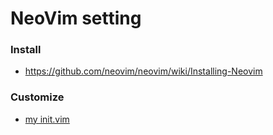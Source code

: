 # NeoVim setting

### Install
- https://github.com/neovim/neovim/wiki/Installing-Neovim

### Customize
- [my init.vim](./init.vim)

